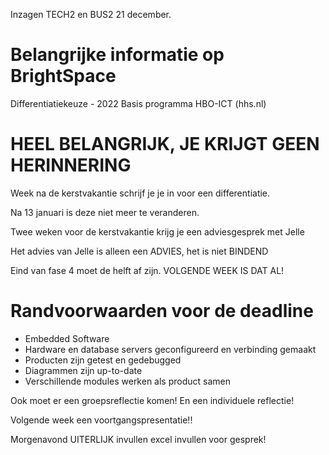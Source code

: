 Inzagen TECH2 en BUS2 21 december.

# Belangrijke informatie op BrightSpace
Differentiatiekeuze - 2022 Basis programma HBO-ICT (hhs.nl)

# HEEL BELANGRIJK, JE KRIJGT GEEN HERINNERING
Week na de kerstvakantie schrijf je je in voor een differentiatie.

Na 13 januari is deze niet meer te veranderen.

Twee weken voor de kerstvakantie krijg je een adviesgesprek met Jelle

Het advies van Jelle is alleen een ADVIES, het is niet BINDEND

Eind van fase 4 moet de helft af zijn. VOLGENDE WEEK IS DAT AL!

# Randvoorwaarden voor de deadline
- Embedded Software
- Hardware en database servers geconfigureerd en verbinding gemaakt
- Producten zijn getest en gedebugged
- Diagrammen zijn up-to-date
- Verschillende modules werken als product samen

Ook moet er een groepsreflectie komen! En een individuele reflectie!

Volgende week een voortgangspresentatie!!

Morgenavond UITERLIJK invullen excel invullen voor gesprek!
